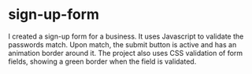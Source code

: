 # sign-up-form
I created a sign-up form for a business. It uses Javascript to validate the passwords match. Upon match, the submit button is active and has an animation border around it. The project also uses CSS validation of form fields, showing a green border when the field is validated.  
